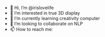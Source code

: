 - 👋 Hi, I’m @irislovelife
- 👀 I’m interested in true 3D display
- 🌱 I’m currently learning creativity computer
- 💞️ I’m looking to collaborate on NLP
- 📫 How to reach me: 

<!---
irislovelife/irislovelife is a ✨ special ✨ repository because its `README.md` (this file) appears on your GitHub profile.
You can click the Preview link to take a look at your changes.
--->
